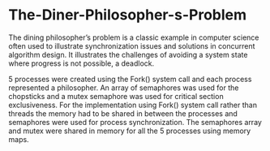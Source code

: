 # The-Diner-Philosopher-s-Problem
The dining philosopher’s problem is a classic example in computer science often used to illustrate synchronization issues and solutions in concurrent algorithm design. It illustrates the challenges of avoiding a system state where progress is not possible, a deadlock.

5 processes were created using the Fork() system call and each process represented a philosopher. 
An array of semaphores was used for the chopsticks and a mutex semaphore was used for critical section exclusiveness. 
For the implementation using Fork() system call rather than threads the memory had to be shared in between the processes and semaphores were used for process synchronization.
The semaphores array and mutex were shared in memory for all the 5 processes using memory maps. 
